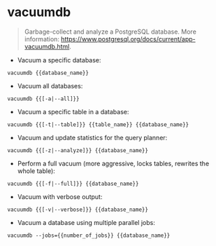 # vacuumdb

> Garbage-collect and analyze a PostgreSQL database.
> More information: <https://www.postgresql.org/docs/current/app-vacuumdb.html>.

- Vacuum a specific database:

`vacuumdb {{database_name}}`

- Vacuum all databases:

`vacuumdb {{[-a|--all]}}`

- Vacuum a specific table in a database:

`vacuumdb {{[-t|--table]}} {{table_name}} {{database_name}}`

- Vacuum and update statistics for the query planner:

`vacuumdb {{[-z|--analyze]}} {{database_name}}`

- Perform a full vacuum (more aggressive, locks tables, rewrites the whole table):

`vacuumdb {{[-f|--full]}} {{database_name}}`

- Vacuum with verbose output:

`vacuumdb {{[-v|--verbose]}} {{database_name}}`

- Vacuum a database using multiple parallel jobs:

`vacuumdb --jobs={{number_of_jobs}} {{database_name}}`
